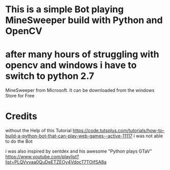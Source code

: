 # This is a simple Bot playing MineSweeper build with Python and OpenCV
# after many hours of struggling with opencv and windows i have to switch to python 2.7

MineSweeper from Microsoft. It can be downloaded from the windows Store
for Free

# Credits
without the Help of this Tutorial https://code.tutsplus.com/tutorials/how-to-build-a-python-bot-that-can-play-web-games--active-11117 i was not able to do the Bot

i was also inspired by sentdex and his awesome "Python plays GTaV"
https://www.youtube.com/playlist?list=PLQVvvaa0QuDeETZEOy4VdocT7TOjfSA8a
